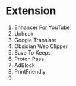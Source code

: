# Extension

1. Enhancer For YouTube 
2. Unhook
3. Google Translate
4. Obsidian Web Clipper
5. Save To Keeps
6. Proton Pass
7. AdBlock 
8. PrintFriendly
9. 




